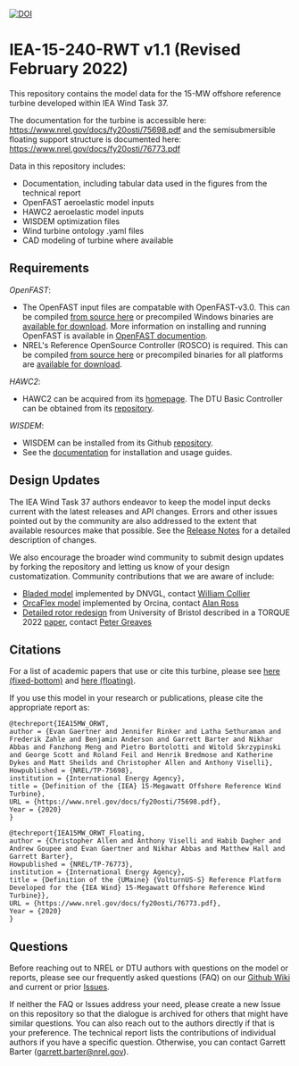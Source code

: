 [![DOI](https://zenodo.org/badge/213679527.svg)](https://zenodo.org/badge/latestdoi/213679527)

# IEA-15-240-RWT v1.1 (Revised February 2022)
This repository contains the model data for the 15-MW offshore reference turbine developed within IEA Wind Task 37.

The documentation for the turbine is accessible here: https://www.nrel.gov/docs/fy20osti/75698.pdf
and the semisubmersible floating support structure is documented here: https://www.nrel.gov/docs/fy20osti/76773.pdf

Data in this repository includes:
* Documentation, including tabular data used in the figures from the technical report
* OpenFAST aeroelastic model inputs
* HAWC2 aeroelastic model inputs
* WISDEM optimization files
* Wind turbine ontology .yaml files
* CAD modeling of turbine where available

## Requirements

*OpenFAST*:
* The OpenFAST input files are compatable with OpenFAST-v3.0.  This can be compiled [from source here](https://github.com/OpenFAST/openfast.git) or precompiled Windows binaries are [available for download](https://github.com/OpenFAST/openfast/releases/latest/download/windows_openfast_binaries.zip). More information on installing and running OpenFAST is available in [OpenFAST documention](https://openfast.readthedocs.io/en/master/).
* NREL's Reference OpenSource Controller (ROSCO) is required.  This can be compiled [from source here](https://github.com/nrel/rosco) or precompiled binaries for all platforms are [available for download](https://github.com/NREL/ROSCO/releases/).

*HAWC2*:
* HAWC2 can be acquired from its [homepage](https://www.hawc2.dk/).  The DTU Basic Controller can be obtained from its [repository](https://gitlab.windenergy.dtu.dk/OpenLAC/BasicDTUController).

*WISDEM*:
 * WISDEM can be installed from its Github [repository](https://github.com/WISDEM/WISDEM).
 * See the [documentation](https://wisdem.readthedocs.io) for installation and usage guides.


## Design Updates

The IEA Wind Task 37 authors endeavor to keep the model input decks current with the latest releases and API changes.  Errors and other issues pointed out by the community are also addressed to the extent that available resources make that possible.  See the [Release Notes](blob/master/ReleaseNotes.md) for a detailed description of changes.

We also encourage the broader wind community to submit design updates by forking the repository and letting us know of your design customatization.  Community contributions that we are aware of include:
* [Bladed model](https://github.com/IEAWindTask37/IEA-15-240-RWT/wiki/Frequently-Asked-Questions-(FAQ)#is-bladed-supported) implemented by DNVGL, contact [William Collier](mailto:william.collier@dnv.com)
* [OrcaFlex model](https://github.com/IEAWindTask37/IEA-15-240-RWT/wiki/Frequently-Asked-Questions-(FAQ)#is-orcaflex-supported) implemented by Orcina, contact [Alan Ross](mailto:Alan.Ross@orcina.com)
* [Detailed rotor redesign](https://data.bris.ac.uk/data/dataset/3jrb4mejp9vfd2qb3s7dreymr1) from University of Bristol described in a TORQUE 2022 [paper](https://iopscience.iop.org/article/10.1088/1742-6596/2265/3/032029/pdf), contact [Peter Greaves](mailto:peter.greaves@ore.catapult.org.uk)

## Citations

For a list of academic papers that use or cite this turbine, please see [here (fixed-bottom)](https://scholar.google.com/scholar?cites=11739673662820715884&as_sdt=4005&sciodt=0,6&hl=en) and [here (floating)](https://scholar.google.com/scholar?cites=17665986740213390479&as_sdt=4005&sciodt=0,6&hl=en).

If you use this model in your research or publications, please cite the appropriate report as:

    @techreport{IEA15MW_ORWT,
    author = {Evan Gaertner and Jennifer Rinker and Latha Sethuraman and Frederik Zahle and Benjamin Anderson and Garrett Barter and Nikhar Abbas and Fanzhong Meng and Pietro Bortolotti and Witold Skrzypinski and George Scott and Roland Feil and Henrik Bredmose and Katherine Dykes and Matt Sheilds and Christopher Allen and Anthony Viselli},
    Howpublished = {NREL/TP-75698},
    institution = {International Energy Agency},
    title = {Definition of the {IEA} 15-Megawatt Offshore Reference Wind Turbine},
    URL = {https://www.nrel.gov/docs/fy20osti/75698.pdf},
    Year = {2020}
    }

    @techreport{IEA15MW_ORWT_Floating,
    author = {Christopher Allen and Anthony Viselli and Habib Dagher and Andrew Goupee and Evan Gaertner and Nikhar Abbas and Matthew Hall and Garrett Barter},
    Howpublished = {NREL/TP-76773},
    institution = {International Energy Agency},
    title = {Definition of the {UMaine} {VolturnUS-S} Reference Platform Developed for the {IEA Wind} 15-Megawatt Offshore Reference Wind Turbine}},
    URL = {https://www.nrel.gov/docs/fy20osti/76773.pdf},
    Year = {2020}
    }

## Questions

Before reaching out to NREL or DTU authors with questions on the model or reports, please see our frequently asked questions (FAQ) on our [Github Wiki](https://github.com/IEAWindTask37/IEA-15-240-RWT/wiki/Frequently-Asked-Questions-(FAQ)) and current or prior [Issues](https://github.com/IEAWindTask37/IEA-15-240-RWT/issues).

If neither the FAQ or Issues address your need, please create a new Issue on this repository so that the dialogue is archived for others that might have similar questions. You can also reach out to the authors directly if that is your preference.  The technical report lists the contributions of individual authors if you have a specific question.  Otherwise, you can contact Garrett Barter (garrett.barter@nrel.gov).
